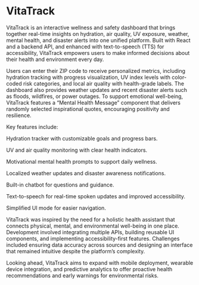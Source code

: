 # VitaTrack

VitaTrack is an interactive wellness and safety dashboard that brings together real-time insights on hydration, air quality, UV exposure, weather, mental health, and disaster alerts into one unified platform. Built with React and a backend API, and enhanced with text-to-speech (TTS) for accessibility, VitaTrack empowers users to make informed decisions about their health and environment every day.

Users can enter their ZIP code to receive personalized metrics, including hydration tracking with progress visualization, UV index levels with color-coded risk categories, and local air quality with health-grade labels. The dashboard also provides weather updates and recent disaster alerts such as floods, wildfires, or power outages. To support emotional well-being, VitaTrack features a “Mental Health Message” component that delivers randomly selected inspirational quotes, encouraging positivity and resilience.

Key features include:

Hydration tracker with customizable goals and progress bars.

UV and air quality monitoring with clear health indicators.

Motivational mental health prompts to support daily wellness.

Localized weather updates and disaster awareness notifications.

Built-in chatbot for questions and guidance.

Text-to-speech for real-time spoken updates and improved accessibility.

Simplified UI mode for easier navigation.

VitaTrack was inspired by the need for a holistic health assistant that connects physical, mental, and environmental well-being in one place. Development involved integrating multiple APIs, building reusable UI components, and implementing accessibility-first features. Challenges included ensuring data accuracy across sources and designing an interface that remained intuitive despite the platform’s complexity.

Looking ahead, VitaTrack aims to expand with mobile deployment, wearable device integration, and predictive analytics to offer proactive health recommendations and early warnings for environmental risks.
